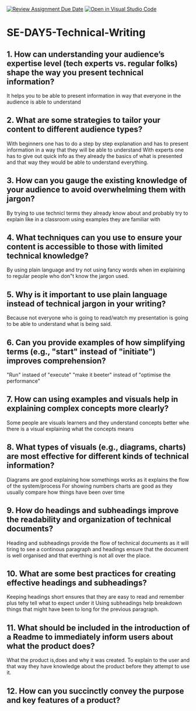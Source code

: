[![Review Assignment Due Date](https://classroom.github.com/assets/deadline-readme-button-22041afd0340ce965d47ae6ef1cefeee28c7c493a6346c4f15d667ab976d596c.svg)](https://classroom.github.com/a/zsAR-pyY)
[![Open in Visual Studio Code](https://classroom.github.com/assets/open-in-vscode-2e0aaae1b6195c2367325f4f02e2d04e9abb55f0b24a779b69b11b9e10269abc.svg)](https://classroom.github.com/online_ide?assignment_repo_id=18494221&assignment_repo_type=AssignmentRepo)
# SE-DAY5-Technical-Writing
## 1. How can understanding your audience’s expertise level (tech experts vs. regular folks) shape the way you present technical information?
It helps you to be able to present information in way that everyone in the audience is able to understand  
## 2. What are some strategies to tailor your content to different audience types?
With beginners one has to do a step by step explanation and has to present information in a way that they will be able to understand
With experts one has to give out quick info as they already the basics of what is presented and that way they would be able to understand everything.
## 3. How can you gauge the existing knowledge of your audience to avoid overwhelming them with jargon?
By trying to use technicl terms they already know about and probably try to explain like in a classroom using examples they are familiar with
## 4. What techniques can you use to ensure your content is accessible to those with limited technical knowledge?
By using plain language and try not using fancy words when im explaining to regular people who don"t know the jargon used.
## 5. Why is it important to use plain language instead of technical jargon in your writing?
Because not everyone who is going to read/watch my presentation is going to be able to understand what is being said.
## 6. Can you provide examples of how simplifying terms (e.g., "start" instead of "initiate") improves comprehension?
"Run" instaed of "execute"
"make it beeter" instead of "optimise the performance"
## 7. How can using examples and visuals help in explaining complex concepts more clearly?
Some people are visuals learners and they understand concepts better whe there is a visual explaining what the concepts means
## 8. What types of visuals (e.g., diagrams, charts) are most effective for different kinds of technical information?
Diagrams are good explaining how somethings works as it explains the flow of the system/process
For showing numbers charts are good as they usually compare how things have been over time
## 9. How do headings and subheadings improve the readability and organization of technical documents?
Heading and subheadings provide the flow of technical documents as it will tiring to see a continous paragraph and headings ensure that the document is well organised and that everthing is not all over the place.
## 10. What are some best practices for creating effective headings and subheadings?
Keeping headings short ensures that they are easy to read and remember plus tehy tell what to expect under it
Using subheadings help breakdown things that might have been to long for the previous paragraph.
## 11. What should be included in the introduction of a Readme to immediately inform users about what the product does?
What the product is,does and why it was created. To explain to the user and that way they have knowledge about the product before they attempt to use it.

## 12. How can you succinctly convey the purpose and key features of a product?

